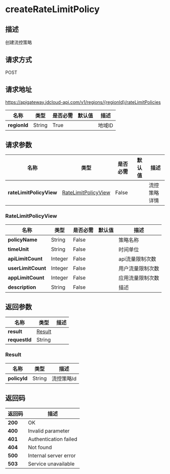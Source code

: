# createRateLimitPolicy


## 描述
创建流控策略

## 请求方式
POST

## 请求地址
https://apigateway.jdcloud-api.com/v1/regions/{regionId}/rateLimitPolicies

|名称|类型|是否必需|默认值|描述|
|---|---|---|---|---|
|**regionId**|String|True| |地域ID|

## 请求参数
|名称|类型|是否必需|默认值|描述|
|---|---|---|---|---|
|**rateLimitPolicyView**|[RateLimitPolicyView](createratelimitpolicy#ratelimitpolicyview)|False| |流控策略详情|

### <div id="ratelimitpolicyview">RateLimitPolicyView</div>
|名称|类型|是否必需|默认值|描述|
|---|---|---|---|---|
|**policyName**|String|False| |策略名称|
|**timeUnit**|String|False| |时间单位|
|**apiLimitCount**|Integer|False| |api流量限制次数|
|**userLimitCount**|Integer|False| |用户流量限制次数|
|**appLimitCount**|Integer|False| |应用流量限制次数|
|**description**|String|False| |描述|

## 返回参数
|名称|类型|描述|
|---|---|---|
|**result**|[Result](createratelimitpolicy#result)| |
|**requestId**|String| |

### <div id="result">Result</div>
|名称|类型|描述|
|---|---|---|
|**policyId**|String|流控策略Id|

## 返回码
|返回码|描述|
|---|---|
|**200**|OK|
|**400**|Invalid parameter|
|**401**|Authentication failed|
|**404**|Not found|
|**500**|Internal server error|
|**503**|Service unavailable|
